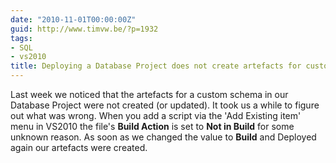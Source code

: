 ```yaml
---
date: "2010-11-01T00:00:00Z"
guid: http://www.timvw.be/?p=1932
tags:
- SQL
- vs2010
title: Deploying a Database Project does not create artefacts for custom schemas
---
```

Last week we noticed that the artefacts for a custom schema in our Database Project were not created (or updated). It took us a while to figure out what was wrong. When you add a script via the 'Add Existing item' menu in VS2010 the file's **Build Action** is set to **Not in Build** for some unknown reason. As soon as we changed the value to **Build** and Deployed again our artefacts were created.
